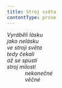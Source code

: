 ```yaml
---
title: Stroj světa
contentType: prose
---
```


_Vyráběli lásku  
jako nelásku  
ve stroji světa  
tedy čekali  
až se spustí  
stroj milosti  
            nekonečné  
            věčné_
